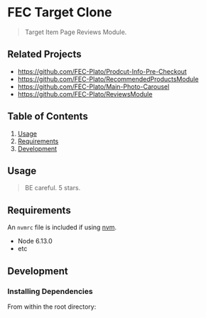 # FEC Target Clone

> Target Item Page Reviews Module.

## Related Projects

  - https://github.com/FEC-Plato/Prodcut-Info-Pre-Checkout
  - https://github.com/FEC-Plato/RecommendedProductsModule
  - https://github.com/FEC-Plato/Main-Photo-Carousel
  - https://github.com/FEC-Plato/ReviewsModule

## Table of Contents

1. [Usage](#Usage)
1. [Requirements](#requirements)
1. [Development](#development)

## Usage

> BE careful. 5 stars.

## Requirements

An `nvmrc` file is included if using [nvm](https://github.com/creationix/nvm).

- Node 6.13.0
- etc

## Development

### Installing Dependencies

From within the root directory:

